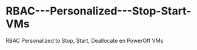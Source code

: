 # RBAC---Personalized---Stop-Start-VMs
RBAC Personalized to Stop, Start, Deallocate en PowerOff VMs
